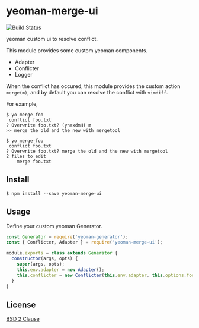 # yeoman-merge-ui

[![Build Status](https://travis-ci.org/suzuki-shunsuke/yeoman-merge-ui.svg?branch=master)](https://travis-ci.org/suzuki-shunsuke/yeoman-merge-ui)

yeoman custom ui to resolve conflict.

This module provides some custom yeoman components.

* Adapter
* Conflicter
* Logger

When the conflict has occured, this module provides the custom action `merge(m)`, and by default you can resolve the conflict with `vimdiff`.

For example,

```
$ yo merge-foo
 conflict foo.txt
? Overwrite foo.txt? (ynaxdmH) m
>> merge the old and the new with mergetool
```

```
$ yo merge-foo
 conflict foo.txt
? Overwrite foo.txt? merge the old and the new with mergetool
2 files to edit
    merge foo.txt
```

## Install

```
$ npm install --save yeoman-merge-ui
```

## Usage

Define your custom yeoman Generator.

```javascript
const Generator = require('yeoman-generator');
const { Conflicter, Adapter } = require('yeoman-merge-ui');

module.exports = class extends Generator {
  constructor(args, opts) {
    super(args, opts);
    this.env.adapter = new Adapter();
    this.conflicter = new Conflicter(this.env.adapter, this.options.force);
  }
}
```

## License

[BSD 2 Clause](LICENSE)
